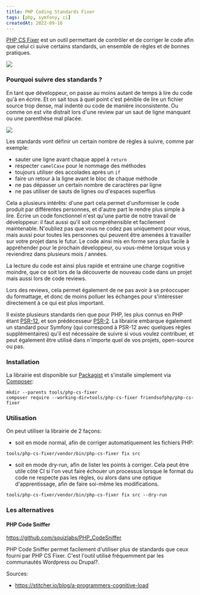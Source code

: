 ```yaml
---
title: PHP Coding Standards Fixer
tags: [php, symfony, ci]
createdAt: 2022-09-16
---
```


[PHP CS Fixer](https://github.com/PHP-CS-Fixer/PHP-CS-Fixer) est un outil permettant de contrôler et de corriger le code afin que celui ci suive certains standards, un ensemble de règles et de bonnes pratiques.

![](/images/content/phpcsfixer-logo.png)

### Pourquoi suivre des standards ?

En tant que développeur, on passe au moins autant de temps à lire du code qu'à en écrire. Et on sait tous à quel point c'est pénible de lire un fichier source trop dense, mal indenté ou code de manière inconsistente. Ou comme on est vite distrait lors d'une review par un saut de ligne manquant ou une parenthèse mal placée.

![](/images/content/standards.png)

Les standards vont définir un certain nombre de règles à suivre, comme par exemple:
- sauter une ligne avant chaque appel à `return`
- respecter `camelCase` pour le nommage des méthodes
- toujours utiliser des accolades après un `if`
- faire un retour à la ligne avant le bloc de chaque méthode 
- ne pas dépasser un certain nombre de caractères par ligne
- ne pas utiliser de sauts de lignes ou d'espaces superflus


Cela a plusieurs intérêts: d'une part cela permet d'uniformiser le code produit par différentes personnes, et d'autre part le rendre plus simple à lire. Écrire un code fonctionnel n'est qu'une partie de notre travail de développeur: il faut aussi qu'il soit compréhensible et facilement maintenable. N'oubliez pas que vous ne codez pas uniquement pour vous, mais aussi pour toutes les personnes qui peuvent être amenées à travailler sur votre projet dans le futur. Le code ainsi mis en forme sera plus facile à appréhender pour le prochain développeur, ou vous-même lorsque vous y reviendrez dans plusieurs mois / années.

La lecture du code est ainsi plus rapide et entraine une charge cognitive moindre, que ce soit lors de la découverte de nouveau code dans un projet mais aussi lors de code reviews.

Lors des reviews, cela permet également de ne pas avoir à se préoccuper du formattage, et donc de moins polluer les échanges pour s'intéresser directement à ce qui est plus important.

Il existe plusieurs standards rien que pour PHP, les plus connus en PHP étant [PSR-12](https://www.php-fig.org/psr/psr-12/), et son prédécesseur [PSR-2](https://www.php-fig.org/psr/psr-2/). La librairie embarque également un standard pour Symfony (qui correspond à PSR-12 avec quelques règles supplémentaires) qu'il est nécessaire de suivre si vous voulez contribuer, et peut également être utilisé dans n'importe quel de vos projets, open-source ou pas. 


### Installation


La librairie est disponible sur [Packagist](https://packagist.org/packages/phpstan/phpstan) et s'installe simplement via [Composer](https://getcomposer.org/):

```shell
mkdir --parents tools/php-cs-fixer
composer require --working-dir=tools/php-cs-fixer friendsofphp/php-cs-fixer
```

### Utilisation

On peut utiliser la librairie de 2 façons:
- soit en mode normal, afin de corriger automatiquement les fichiers PHP:


```shell
tools/php-cs-fixer/vendor/bin/php-cs-fixer fix src
```

- soit en mode dry-run, afin de lister les points à corriger. Cela peut être utile côté CI si l'on veut faire échouer un processus lorsque le format du code ne respecte pas les règles, ou alors dans une optique d'apprentissage, afin de faire soi-même les modifications.

```shell
tools/php-cs-fixer/vendor/bin/php-cs-fixer fix src --dry-run
```


### Les alternatives

#### PHP Code Sniffer

<https://github.com/squizlabs/PHP_CodeSniffer>

PHP Code Sniffer permet facilement d'utiliser plus de standards que ceux fourni par PHP CS Fixer. C'est l'outil utilisé fréquemment par les communautés Wordpress ou Drupal?.


Sources:
- <https://stitcher.io/blog/a-programmers-cognitive-load>

